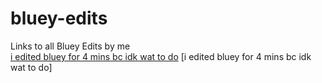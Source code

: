 # bluey-edits
Links to all Bluey Edits by me  
[i edited bluey for 4 mins bc idk wat to do](https://oofyb9.rf.gd/9/S1E1.html)
[i edited bluey for 4 mins bc idk wat to do]
